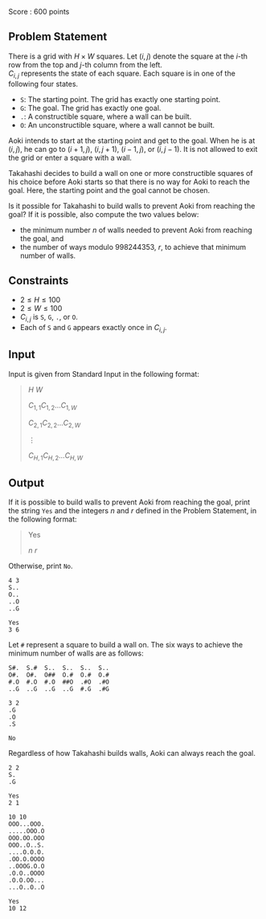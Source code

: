 Score : $600$ points

## Problem Statement

There is a grid with $H \times W$ squares. Let $(i,j)$ denote the square at the $i$-th row from the top and $j$-th column from the left.<br>
$C_{i,j}$ represents the state of each square. Each square is in one of the following four states.

- `S`: The starting point. The grid has exactly one starting point.
- `G`: The goal. The grid has exactly one goal.
- `.`: A constructible square, where a wall can be built.
- `O`: An unconstructible square, where a wall cannot be built.

Aoki intends to start at the starting point and get to the goal. When he is at $(i,j)$, he can go to $(i+1,j)$, $(i,j+1)$, $(i-1,j)$, or $(i,j-1)$. It is not allowed to exit the grid or enter a square with a wall.

Takahashi decides to build a wall on one or more constructible squares of his choice before Aoki starts so that there is no way for Aoki to reach the goal. Here, the starting point and the goal cannot be chosen.

Is it possible for Takahashi to build walls to prevent Aoki from reaching the goal? If it is possible, also compute the two values below:

- the minimum number $n$ of walls needed to prevent Aoki from reaching the goal, and
- the number of ways modulo $998244353$, $r$, to achieve that minimum number of walls.

## Constraints

- $2 \leq H \leq 100$
- $2 \leq W \leq 100$
- $C_{i,j}$ is `S`, `G`, `.`, or `O`.
- Each of `S` and `G` appears exactly once in $C_{i,j}$.

## Input

Input is given from Standard Input in the following format:

> $H$ $W$
> 
> $C_{1,1}$$C_{1,2}$$\dots$$C_{1,W}$
> 
> $C_{2,1}$$C_{2,2}$$\dots$$C_{2,W}$
> 
> $\vdots$
> 
> $C_{H,1}$$C_{H,2}$$\dots$$C_{H,W}$

## Output

If it is possible to build walls to prevent Aoki from reaching the goal, print the string `Yes` and the integers $n$ and $r$ defined in the Problem Statement, in the following format:

> Yes
> 
> $n$ $r$

Otherwise, print `No`.

```input1
4 3
S..
O..
..O
..G
```

```output1
Yes
3 6
```

Let `#` represent a square to build a wall on. The six ways to achieve the minimum number of walls are as follows:

```output1
S#.  S.#  S..  S..  S..  S..
O#.  O#.  O##  O.#  O.#  O.#
#.O  #.O  #.O  ##O  .#O  .#O
..G  ..G  ..G  ..G  #.G  .#G
```

```input2
3 2
.G
.O
.S
```

```output2
No
```

Regardless of how Takahashi builds walls, Aoki can always reach the goal.

```input3
2 2
S.
.G
```

```output3
Yes
2 1
```

```input4
10 10
OOO...OOO.
.....OOO.O
OOO.OO.OOO
OOO..O..S.
....O.O.O.
.OO.O.OOOO
..OOOG.O.O
.O.O..OOOO
.O.O.OO...
...O..O..O
```

```output4
Yes
10 12
```
